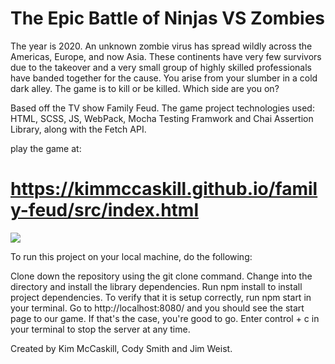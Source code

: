 # The Epic Battle of Ninjas VS Zombies
The year is 2020. An unknown zombie virus has spread wildly across the Americas, Europe, and now Asia. These continents have very few survivors due to the takeover and a very small group of highly skilled professionals have banded together for the cause. You arise from your slumber in a cold dark alley. The game is to kill or be killed. Which side are you on?

Based off the TV show Family Feud. The game project technologies used: HTML, SCSS, JS, WebPack, Mocha Testing Framwork and Chai Assertion Library, along with the Fetch API.

play the game at:
# https://kimmccaskill.github.io/family-feud/src/index.html 


![](https://github.com/kimmccaskill/family-feud/blob/master/ninja-vs-zombie.gif)  


To run this project on your local machine, do the following:

Clone down the repository using the git clone command.
Change into the directory and install the library dependencies. Run npm install to install project dependencies.
To verify that it is setup correctly, run npm start in your terminal. Go to http://localhost:8080/ and you should see the start page to our game. If that's the case, you're good to go. Enter control + c in your terminal to stop the server at any time.

Created by Kim McCaskill, Cody Smith and Jim Weist.
